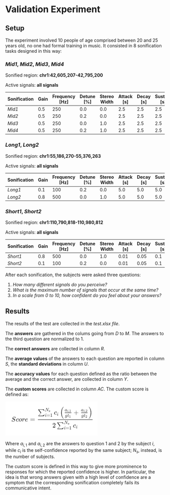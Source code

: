 # Validation Experiment

## Setup
The experiment involved 10 people of age comprised between 20 and 25 years old, no one had formal training in music.
It consisted in 8 sonification tasks designed in this way:
### _Mid1_, _Mid2_, _Mid3_, _Mid4_
Sonified region: __chr1:42,605,207-42,795,200__

Active signals: __all signals__

| Sonification | Gain | Frequency [Hz] | Detune [%] | Stereo Width | Attack [s] | Decay [s] | Sustain [s] | Release [s] |
|--------------|------|----------------|------------|--------------|------------|-----------|-------------|-------------|
| _Mid1_       | 0.5  | 250            | 0.0        | 0.0          | 2.5        | 2.5       | 2.5         | 2.5         |
| _Mid2_       | 0.5  | 250            | 0.2        | 0.0          | 2.5        | 2.5       | 2.5         | 2.5         |
| _Mid3_       | 0.5  | 250            | 0.0        | 1.0          | 2.5        | 2.5       | 2.5         | 2.5         |
| _Mid4_       | 0.5  | 250            | 0.2        | 1.0          | 2.5        | 2.5       | 2.5         | 2.5         |

### _Long1_, _Long2_

Sonified region: __chr1:55,186,270-55,376,263__

Active signals: __all signals__

| Sonification | Gain | Frequency [Hz] | Detune [%] | Stereo Width | Attack [s] | Decay [s] | Sustain [s] | Release [s] |
|--------------|------|----------------|------------|--------------|------------|-----------|-------------|-------------|
| _Long1_      | 0.1  | 100            | 0.2        | 0.0          | 5.0        | 5.0       | 5.0         | 5.0         |
| _Long2_      | 0.8  | 500            | 0.0        | 1.0          | 5.0        | 5.0       | 5.0         | 5.0         |

### _Short1_, _Short2_

Sonified region: __chr1:110,790,818-110,980,812__

Active signals: __all signals__

| Sonification | Gain | Frequency [Hz] | Detune [%] | Stereo Width | Attack [s] | Decay [s] | Sustain [s] | Release [s] |
|--------------|------|----------------|------------|--------------|------------|-----------|-------------|-------------|
| _Short1_     | 0.8  | 500            | 0.0        | 1.0          | 0.01       | 0.05      | 0.1         | 0.1         |
| _Short2_     | 0.1  | 100            | 0.2        | 0.0          | 0.01       | 0.05      | 0.1         | 0.1         |

After each sonification, the subjects were asked three questions:

1. _How many different signals do you perceive?_
2. _What is the maximum number of signals that occur at the same time?_
3. _In a scale from 0 to 10, how confident do you feel about your answers?_

## Results
The results of the test are collected in the _test.xlsx file_.

The __answers__ are gathered in the colums going from _D_ to _M_. The answers to the third question are normalized to 1.

The __correct answers__ are collected in column _R_.

The __average values__ of the answers to each question are reported in column _S_, the __standard deviations__ in column _U_.

The __accuracy values__ for each question defined as the ratio between the average and the correct answer, are collected in column _Y_.

The __custom scores__ are collected in column _AC_.
The custom score is defined as:

![CustomScore](img/customScore.png)

Where $a_{i,1}$ and $a_{i,2}$ are the answers to question 1 and 2 by the subject $i$, while $c_i$ is the self-confidence reported by the same subject; $N_s$, instead, is the number of subjects.

The custom score is defined in this way to give more prominence to responses for which the reported confidence is higher. In particular, the idea is that wrong answers given with a high level of confidence are a symptom that the corresponding sonification completely fails its communicative intent.
